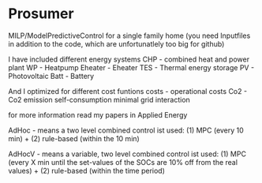 # Prosumer
MILP/ModelPredictiveControl for a single family home
(you need Inputfiles in addition to the code, which are unfortunatlely too big for github)


I have included different energy systems
CHP - combined heat and power plant
WP - Heatpump
Eheater - Eheater
TES - Thermal energy storage
PV - Photovoltaic
Batt - Battery

And I optimized for different cost funtions
costs - operational costs
Co2 - Co2 emission
self-consumption
minimal grid interaction

for more information read my papers in Applied Energy

AdHoc - means a two level combined control ist used: (1) MPC (every 10 min) + (2) rule-based (within the 10 min)

AdHocV - means a variable, two level combined control ist used: (1) MPC (every X min until the set-values of the SOCs are 10% off from the real values) + (2) rule-based (within the time period)
